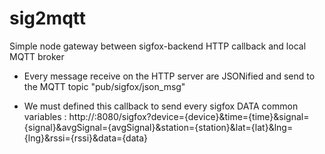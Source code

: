 sig2mqtt
========

Simple node gateway between sigfox-backend HTTP callback and local MQTT broker

- Every message receive on the HTTP server are JSONified and send to the MQTT topic "pub/sigfox/json_msg"

- We must defined this callback to send every sigfox DATA common variables :
  http://<your IP>:8080/sigfox?device={device}&time={time}&signal={signal}&avgSignal={avgSignal}&station={station}&lat={lat}&lng={lng}&rssi={rssi}&data={data}

